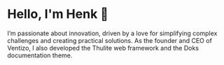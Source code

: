 # Hello, I'm Henk 👋

I’m passionate about innovation, driven by a love for simplifying complex challenges and creating practical solutions. As the founder and CEO of Ventizo, I also developed the Thulite web framework and the Doks documentation theme.

<!--
**h-enk/h-enk** is a ✨ _special_ ✨ repository because its `README.md` (this file) appears on your GitHub profile.

Here are some ideas to get you started:

- 🔭 I'm currently working on ...
- 🌱 I'm currently learning ...
- 👯 I'm looking to collaborate on ...
- 🤔 I'm looking for help with ...
- 💬 Ask me about ...
- 📫 How to reach me: ...
- 😄 Pronouns: ...
- ⚡ Fun fact: ...
-->
